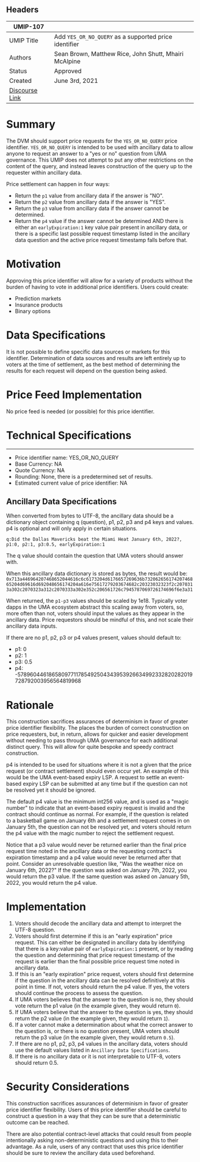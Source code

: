 ## Headers

| UMIP-107                |                                                               |
| ------------------- | ------------------------------------------------------------- |
| UMIP Title          | Add `YES_OR_NO_QUERY` as a supported price identifier |
| Authors             | Sean Brown, Matthew Rice, John Shutt, Mhairi McAlpine                                                     |
| Status              | Approved                                                         |
| Created             | June 3rd, 2021                                              |
| [Discourse Link](https://discourse.umaproject.org/t/add-binary-query-tbd-name-as-a-supported-price-identifier/1161)      |             |

# Summary 

The DVM should support price requests for the `YES_OR_NO_QUERY` price identifier. `YES_OR_NO_QUERY` is intended to be used with ancillary data to allow anyone to request an answer to a "yes or no" question from UMA governance. This UMIP does not attempt to put any other restrictions on the content of the query, and instead leaves construction of the query up to the requester within ancillary data.

Price settlement can happen in four ways:
- Return the `p1` value from ancillary data if the answer is "NO".
- Return the `p2` value from ancillary data if the answer is "YES".
- Return the `p3` value from ancillary data if the answer cannot be determined.
- Return the `p4` value if the answer cannot be determined AND there is either an `earlyExpiration:1` key value pair present in ancillary data, or there is a specific last possible request timestamp listed in the ancillary data question and the active price request timestamp falls before that. 

# Motivation

Approving this price identifier will allow for a variety of products without the burden of having to vote in additional price identifiers. Users could create:
- Prediction markets
- Insurance products
- Binary options  

# Data Specifications 

It is not possible to define specific data sources or markets for this identifier. Determination of data sources and results are left entirely up to voters at the time of settlement, as the best method of determining the results for each request will depend on the question being asked.

# Price Feed Implementation

No price feed is needed (or possible) for this price identifier.

# Technical Specifications

-----------------------------------------
- Price identifier name: YES_OR_NO_QUERY
- Base Currency: NA
- Quote Currency: NA
- Rounding: None, there is a predetermined set of results.
- Estimated current value of price identifier: NA


## Ancillary Data Specifications

When converted from bytes to UTF-8, the ancillary data should be a dictionary object containing q (question), p1, p2, p3 and p4 keys and values. p4 is optional and will only apply in certain situations.

```
q:Did the Dallas Mavericks beat the Miami Heat January 6th, 2022?, p1:0, p2:1, p3:0.5, earlyExpiration:1
```

The q value should contain the question that UMA voters should answer with. 

When this ancillary data dictionary is stored as bytes, the result would be: `0x713a446964207468652044616c6c6173204d6176657269636b73206265617420746865204d69616d692048656174204a616e75617279203674682c20323032323f2c2070313a302c2070323a312c2070333a302e352c206561726c7945787069726174696f6e3a31`

When returned, the `p1-p3` values should be scaled by 1e18. Typically voter dapps in the UMA ecosystem abstract this scaling away from voters, so, more often than not, voters should input the values as they appear in the ancillary data. Price requestors should be mindful of this, and not scale their ancillary data inputs.

If there are no p1, p2, p3 or p4 values present, values should default to:
- p1: 0
- p2: 1
- p3: 0.5
- p4: -57896044618658097711785492504343953926634992332820282019728792003956564819968

# Rationale

This construction sacrifices assurances of determinism in favor of greater price identifier flexibility. The places the burden of correct construction on price requesters, but, in return, allows for quicker and easier development without needing to pass through  UMA governance for each additional distinct query. This will allow for quite bespoke and speedy contract construction.

p4 is intended to be used for situations where it is not a given that the price request (or contract settlement) should even occur yet. An example of this would be the UMA event-based expiry LSP. A request to settle an event-based expiry LSP can be submitted at any time but if the question can not be resolved yet it should be ignored.

The default p4 value is the minimum int256 value, and is used as a "magic number" to indicate that an event-based expiry request is invalid and the contract should continue as normal. For example, if the question is related to a basketball game on January 6th and a settlement request comes in on January 5th, the question can not be resolved yet, and voters should return the p4 value with the magic number to reject the settlement request.

Notice that a p3 value would never be returned earlier than the final price request time noted in the ancillary data or the requesting contract's expiration timestamp and a p4 value would never be returned after that point. Consider an unresolvable question like, "Was the weather nice on January 6th, 2022?" If the question was asked on January 7th, 2022, you would return the p3 value. If the same question was asked on January 5th, 2022, you would return the p4 value.

# Implementation

1. Voters should decode the ancillary data and attempt to interpret the UTF-8 question.
2. Voters should first determine if this is an "early expiration" price request. This can either be designated in ancillary data by identifying that there is a key:value pair of `earlyExpiration:1` present, or by reading the question and determining that price request timestamp of the request is earlier than the final possible price request time noted in ancillary data.
3. If this is an "early expiration" price request, voters should first determine if the question in the ancillary data can be resolved definitively at this point in time. If not, voters should return the p4 value. If yes, the voters should continue the process to assess the question.
4. If UMA voters believes that the answer to the question is no, they should vote return the p1 value (in the example given, they would return `0`).
5. If UMA voters believe that the answer to the question is yes, they should return the p2 value (in the example given, they would return `1`).
6. If a voter cannot make a determination about what the correct answer to the question is, or there is no question present, UMA voters should return the p3 value (in the example given, they would return `0.5`).
7. If there are no p1, p2, p3, p4 values in the ancillary data, voters should use the default values listed in `Ancillary Data Specifications`.
8. If there is no ancillary data or it is not interpretable to UTF-8, voters should return 0.5.

# Security Considerations

This construction sacrifices assurances of determinism in favor of greater price identifier flexibility. Users of this price identifier should be careful to construct a question in a way that they can be sure that a deterministic outcome can be reached. 

There are also potential contract-level attacks that could result from people intentionally asking non-deterministic questions and using this to their advantage. As a rule, users of any contract that uses this price identifier should be sure to review the ancillary data used beforehand. 